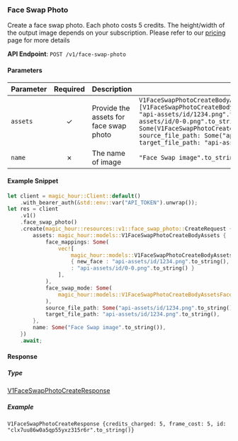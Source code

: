 
### Face Swap Photo <a name="create"></a>

Create a face swap photo. Each photo costs 5 credits. The height/width of the output image depends on your subscription. Please refer to our [pricing](https://magichour.ai/pricing) page for more details

**API Endpoint**: `POST /v1/face-swap-photo`

#### Parameters

| Parameter | Required | Description | Example |
|-----------|:--------:|-------------|--------|
| `assets` | ✓ | Provide the assets for face swap photo | `V1FaceSwapPhotoCreateBodyAssets {face_mappings: Some(vec![V1FaceSwapPhotoCreateBodyAssetsFaceMappingsItem {new_face: "api-assets/id/1234.png".to_string(), original_face: "api-assets/id/0-0.png".to_string()}]), face_swap_mode: Some(V1FaceSwapPhotoCreateBodyAssetsFaceSwapModeEnum::AllFaces), source_file_path: Some("api-assets/id/1234.png".to_string()), target_file_path: "api-assets/id/1234.png".to_string()}` |
| `name` | ✗ | The name of image | `"Face Swap image".to_string()` |

#### Example Snippet

```rust
let client = magic_hour::Client::default()
    .with_bearer_auth(&std::env::var("API_TOKEN").unwrap());
let res = client
    .v1()
    .face_swap_photo()
    .create(magic_hour::resources::v1::face_swap_photo::CreateRequest {
        assets: magic_hour::models::V1FaceSwapPhotoCreateBodyAssets {
            face_mappings: Some(
                vec![
                    magic_hour::models::V1FaceSwapPhotoCreateBodyAssetsFaceMappingsItem
                    { new_face : "api-assets/id/1234.png".to_string(), original_face
                    : "api-assets/id/0-0.png".to_string() }
                ],
            ),
            face_swap_mode: Some(
                magic_hour::models::V1FaceSwapPhotoCreateBodyAssetsFaceSwapModeEnum::AllFaces,
            ),
            source_file_path: Some("api-assets/id/1234.png".to_string()),
            target_file_path: "api-assets/id/1234.png".to_string(),
        },
        name: Some("Face Swap image".to_string()),
    })
    .await;
```

#### Response

##### Type
[V1FaceSwapPhotoCreateResponse](/src/models/v1_face_swap_photo_create_response.rs)

##### Example
`V1FaceSwapPhotoCreateResponse {credits_charged: 5, frame_cost: 5, id: "clx7uu86w0a5qp55yxz315r6r".to_string()}`
